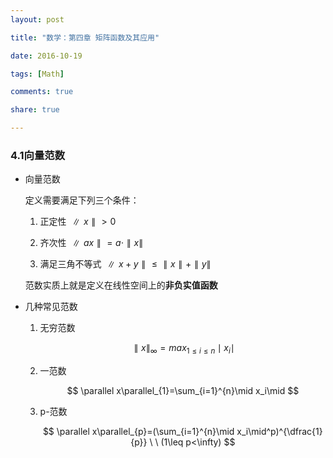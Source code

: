 ```yaml
---
layout: post

title: "数学：第四章 矩阵函数及其应用"

date: 2016-10-19

tags: [Math]

comments: true

share: true

---
```


### 4.1向量范数

- 向量范数

  定义需要满足下列三个条件：

  1. 正定性 $\parallel x\parallel >0$

  2. 齐次性 $\parallel ax\parallel=a \cdot\parallel x \parallel$

  3. 满足三角不等式 $\parallel x+y \parallel \leq \parallel x \parallel +\parallel y\parallel$

  范数实质上就是定义在线性空间上的**非负实值函数**


- 几种常见范数

  1. 无穷范数

     $$
     \parallel x\parallel_{\infty} = max_{1\leq i \leq n}\mid x_{i}\mid
     $$

  2. 一范数

     $$
     \parallel x\parallel_{1}=\sum_{i=1}^{n}\mid x_i\mid
     $$

  3. p-范数

     $$
     \parallel x\parallel_{p}=(\sum_{i=1}^{n}\mid x_i\mid^p)^{\dfrac{1}{p}} \ \ (1\leq p<\infty)
     $$
